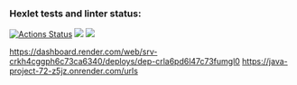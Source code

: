 ### Hexlet tests and linter status:
[![Actions Status](https://github.com/rikser123/java-project-72/actions/workflows/hexlet-check.yml/badge.svg)](https://github.com/rikser123/java-project-72/actions)
<a href="https://codeclimate.com/github/rikser123/java-project-72/maintainability"><img src="https://api.codeclimate.com/v1/badges/2f370a40551d01fea243/maintainability" /></a>
<a href="https://codeclimate.com/github/rikser123/java-project-72/test_coverage"><img src="https://api.codeclimate.com/v1/badges/2f370a40551d01fea243/test_coverage" /></a>

https://dashboard.render.com/web/srv-crkh4cggph6c73ca6340/deploys/dep-crla6pd6l47c73fumgl0
https://java-project-72-z5jz.onrender.com/urls